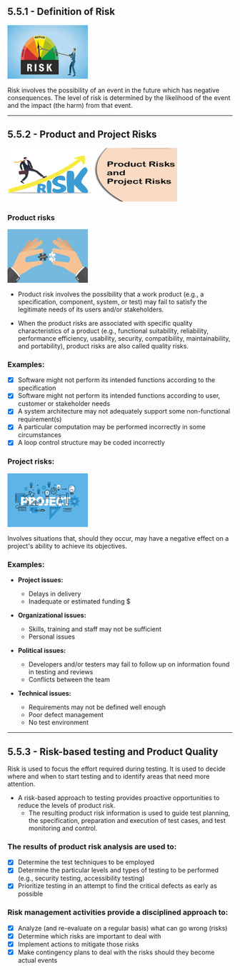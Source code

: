 ## 5.5.1 - **Definition of Risk**

<img src="../../images/istqb/test_management/risk.jpeg" alt="Risk" width="180" height="120"/>

Risk involves the possibility of an event in the future which has negative consequences. The level of risk
is determined by the likelihood of the event and the impact (the harm) from that event.
___
## 5.5.2 - **Product and Project Risks**

<img src="../../images/istqb/test_management/prod-proj-risks.png" alt="Project and product risks" width="380" height="120"/>

### **Product risks**

<img src="../../images/istqb/test_management/product.jpeg" alt="Product" width="180" height="120"/>

* Product risk involves the possibility that a work product (e.g., a specification, component, system, or test)
may fail to satisfy the legitimate needs of its users and/or stakeholders. 

* When the product risks are associated with specific quality characteristics of a product (e.g., functional suitability, reliability, performance efficiency, usability, security, compatibility, maintainability, and portability), product risks are
also called quality risks.

### **Examples:**

- [x] Software might not perform its intended functions according to the specification
- [x] Software might not perform its intended functions according to user, customer or stakeholder
needs
- [x] A system architecture may not adequately support some non-functional requirement(s)
- [x] A particular computation may be performed incorrectly in some circumstances
- [x] A loop control structure may be coded incorrectly
### **Project risks:**

<img src="../../images/istqb/test_management/project.png" alt="project" width="180" height="120"/>

Involves situations that, should they occur, may have a negative effect on a project's ability to
achieve its objectives.

### **Examples:**

- **Project issues:**
  
    - Delays in delivery
    - Inadequate or estimated funding $

- **Organizational issues:** 
  
    - Skills, training and staff may not be sufficient
    - Personal issues

- **Political issues:** 
  
    - Developers and/or testers may fail to follow up on information found in testing and
reviews
    - Conflicts between the team

- **Technical issues:** 
  
    - Requirements may not be defined well enough
    - Poor defect management 
    - No test environment
___
## 5.5.3 - **Risk-based testing and Product Quality**

Risk is used to focus the effort required during testing. It is used to decide where and when to start testing
and to identify areas that need more attention.

* A risk-based approach to testing provides proactive opportunities to reduce the levels of product risk.
    * The resulting product risk information is used to guide test planning, the
specification, preparation and execution of test cases, and test monitoring and control.

### **The results of product risk analysis are used to:**

- [x] Determine the test techniques to be employed
- [x] Determine the particular levels and types of testing to be performed (e.g., security testing,
accessibility testing)
- [x] Prioritize testing in an attempt to find the critical defects as early as possible

### **Risk management activities provide a disciplined approach to:**

- [x] Analyze (and re-evaluate on a regular basis) what can go wrong (risks)
- [x] Determine which risks are important to deal with
- [x] Implement actions to mitigate those risks
- [x] Make contingency plans to deal with the risks should they become actual events